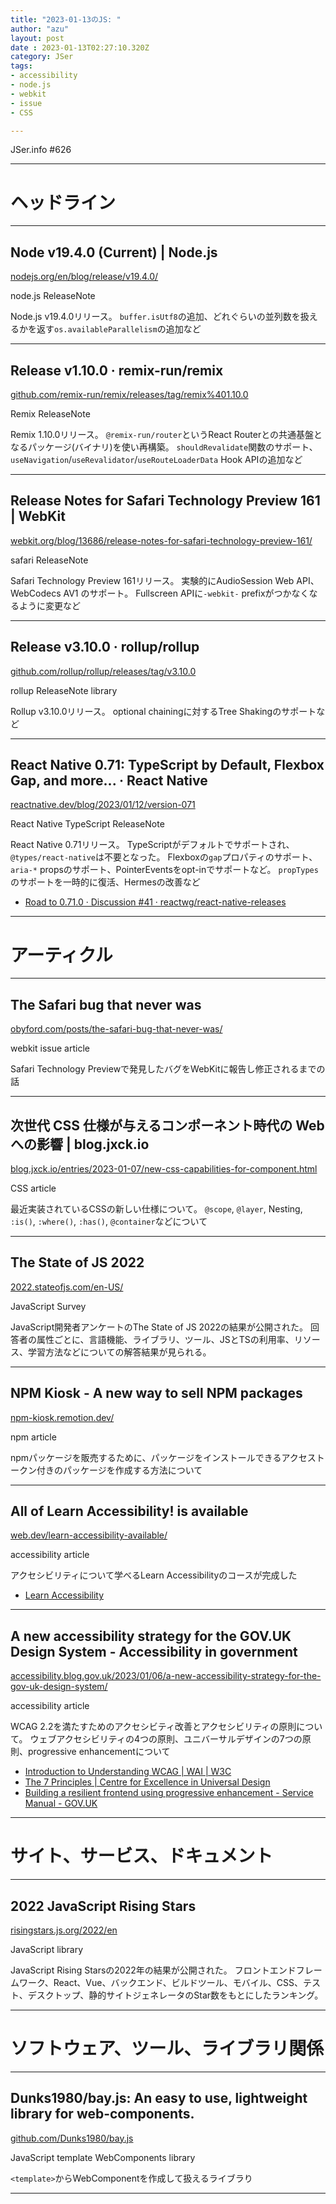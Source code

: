 ```yaml
---
title: "2023-01-13のJS: "
author: "azu"
layout: post
date : 2023-01-13T02:27:10.320Z
category: JSer
tags:
- accessibility
- node.js
- webkit
- issue
- CSS

---
```


JSer.info #626

----

<h1 class="site-genre">ヘッドライン</h1>

----

## Node v19.4.0 (Current) | Node.js
[nodejs.org/en/blog/release/v19.4.0/](https://nodejs.org/en/blog/release/v19.4.0/ "Node v19.4.0 (Current) | Node.js")
<p class="jser-tags jser-tag-icon"><span class="jser-tag">node.js</span> <span class="jser-tag">ReleaseNote</span></p>

Node.js v19.4.0リリース。
`buffer.isUtf8`の追加、どれぐらいの並列数を扱えるかを返す`os.availableParallelism`の追加など


----

## Release v1.10.0 · remix-run/remix
[github.com/remix-run/remix/releases/tag/remix%401.10.0](https://github.com/remix-run/remix/releases/tag/remix%401.10.0 "Release v1.10.0 · remix-run/remix")
<p class="jser-tags jser-tag-icon"><span class="jser-tag">Remix</span> <span class="jser-tag">ReleaseNote</span></p>

Remix 1.10.0リリース。
`@remix-run/router`というReact Routerとの共通基盤となるパッケージ(バイナリ)を使い再構築。
`shouldRevalidate`関数のサポート、`useNavigation`/`useRevalidator`/`useRouteLoaderData` Hook APIの追加など


----

## Release Notes for Safari Technology Preview 161 | WebKit
[webkit.org/blog/13686/release-notes-for-safari-technology-preview-161/](https://webkit.org/blog/13686/release-notes-for-safari-technology-preview-161/ "Release Notes for Safari Technology Preview 161 | WebKit")
<p class="jser-tags jser-tag-icon"><span class="jser-tag">safari</span> <span class="jser-tag">ReleaseNote</span></p>

Safari Technology Preview 161リリース。
実験的にAudioSession Web API、WebCodecs AV1 のサポート。
Fullscreen APIに`-webkit-` prefixがつかなくなるように変更など


----

## Release v3.10.0 · rollup/rollup
[github.com/rollup/rollup/releases/tag/v3.10.0](https://github.com/rollup/rollup/releases/tag/v3.10.0 "Release v3.10.0 · rollup/rollup")
<p class="jser-tags jser-tag-icon"><span class="jser-tag">rollup</span> <span class="jser-tag">ReleaseNote</span> <span class="jser-tag">library</span></p>

Rollup v3.10.0リリース。
optional chainingに対するTree Shakingのサポートなど


----

## React Native 0.71: TypeScript by Default, Flexbox Gap, and more... · React Native
[reactnative.dev/blog/2023/01/12/version-071](https://reactnative.dev/blog/2023/01/12/version-071 "React Native 0.71: TypeScript by Default, Flexbox Gap, and more... · React Native")
<p class="jser-tags jser-tag-icon"><span class="jser-tag">React</span> <span class="jser-tag">Native</span> <span class="jser-tag">TypeScript</span> <span class="jser-tag">ReleaseNote</span></p>

React Native 0.71リリース。
TypeScriptがデフォルトでサポートされ、`@types/react-native`は不要となった。
Flexboxの`gap`プロパティのサポート、`aria-*` propsのサポート、PointerEventsをopt-inでサポートなど。
`propTypes`のサポートを一時的に復活、Hermesの改善など

- [Road to 0.71.0 · Discussion #41 · reactwg/react-native-releases](https://github.com/reactwg/react-native-releases/discussions/41#discussioncomment-4089256 "Road to 0.71.0 · Discussion #41 · reactwg/react-native-releases")

----
<h1 class="site-genre">アーティクル</h1>

----

## The Safari bug that never was
[obyford.com/posts/the-safari-bug-that-never-was/](https://obyford.com/posts/the-safari-bug-that-never-was/ "The Safari bug that never was")
<p class="jser-tags jser-tag-icon"><span class="jser-tag">webkit</span> <span class="jser-tag">issue</span> <span class="jser-tag">article</span></p>

Safari Technology Previewで発見したバグをWebKitに報告し修正されるまでの話


----

## 次世代 CSS 仕様が与えるコンポーネント時代の Web への影響 | blog.jxck.io
[blog.jxck.io/entries/2023-01-07/new-css-capabilities-for-component.html](https://blog.jxck.io/entries/2023-01-07/new-css-capabilities-for-component.html "次世代 CSS 仕様が与えるコンポーネント時代の Web への影響 | blog.jxck.io")
<p class="jser-tags jser-tag-icon"><span class="jser-tag">CSS</span> <span class="jser-tag">article</span></p>

最近実装されているCSSの新しい仕様について。
`@scope`, `@layer`, Nesting, `:is()`, `:where()`, `:has()`, `@container`などについて


----

## The State of JS 2022
[2022.stateofjs.com/en-US/](https://2022.stateofjs.com/en-US/ "The State of JS 2022")
<p class="jser-tags jser-tag-icon"><span class="jser-tag">JavaScript</span> <span class="jser-tag">Survey</span></p>

JavaScript開発者アンケートのThe State of JS 2022の結果が公開された。
回答者の属性ごとに、言語機能、ライブラリ、ツール、JSとTSの利用率、リソース、学習方法などについての解答結果が見られる。


----

## NPM Kiosk - A new way to sell NPM packages
[npm-kiosk.remotion.dev/](https://npm-kiosk.remotion.dev/ "NPM Kiosk - A new way to sell NPM packages")
<p class="jser-tags jser-tag-icon"><span class="jser-tag">npm</span> <span class="jser-tag">article</span></p>

npmパッケージを販売するために、パッケージをインストールできるアクセストークン付きのパッケージを作成する方法について


----

## All of Learn Accessibility! is available
[web.dev/learn-accessibility-available/](https://web.dev/learn-accessibility-available/ "All of Learn Accessibility! is available")
<p class="jser-tags jser-tag-icon"><span class="jser-tag">accessibility</span> <span class="jser-tag">article</span></p>

アクセシビリティについて学べるLearn Accessibilityのコースが完成した

- [Learn Accessibility](https://web.dev/learn/accessibility/ "Learn Accessibility")

----

## A new accessibility strategy for the GOV.UK Design System - Accessibility in government
[accessibility.blog.gov.uk/2023/01/06/a-new-accessibility-strategy-for-the-gov-uk-design-system/](https://accessibility.blog.gov.uk/2023/01/06/a-new-accessibility-strategy-for-the-gov-uk-design-system/ "A new accessibility strategy for the GOV.UK Design System - Accessibility in government")
<p class="jser-tags jser-tag-icon"><span class="jser-tag">accessibility</span> <span class="jser-tag">article</span></p>

WCAG 2.2を満たすためのアクセシビティ改善とアクセシビリティの原則について。
ウェブアクセシビリティの4つの原則、ユニバーサルデザインの7つの原則、progressive enhancementについて

- [Introduction to Understanding WCAG | WAI | W3C](https://www.w3.org/WAI/WCAG21/Understanding/intro#understanding-the-four-principles-of-accessibility "Introduction to Understanding WCAG | WAI | W3C")
- [The 7 Principles | Centre for Excellence in Universal Design](https://universaldesign.ie/What-is-Universal-Design/The-7-Principles/ "The 7 Principles | Centre for Excellence in Universal Design")
- [Building a resilient frontend using progressive enhancement - Service Manual - GOV.UK](https://www.gov.uk/service-manual/technology/using-progressive-enhancement "Building a resilient frontend using progressive enhancement - Service Manual - GOV.UK")

----
<h1 class="site-genre">サイト、サービス、ドキュメント</h1>

----

## 2022 JavaScript Rising Stars
[risingstars.js.org/2022/en](https://risingstars.js.org/2022/en "2022 JavaScript Rising Stars")
<p class="jser-tags jser-tag-icon"><span class="jser-tag">JavaScript</span> <span class="jser-tag">library</span></p>

JavaScript Rising Starsの2022年の結果が公開された。
フロントエンドフレームワーク、React、Vue、バックエンド、ビルドツール、モバイル、CSS、テスト、デスクトップ、静的サイトジェネレータのStar数をもとにしたランキング。


----
<h1 class="site-genre">ソフトウェア、ツール、ライブラリ関係</h1>

----

## Dunks1980/bay.js: An easy to use, lightweight library for web-components.
[github.com/Dunks1980/bay.js](https://github.com/Dunks1980/bay.js "Dunks1980/bay.js: An easy to use, lightweight library for web-components.")
<p class="jser-tags jser-tag-icon"><span class="jser-tag">JavaScript</span> <span class="jser-tag">template</span> <span class="jser-tag">WebComponents</span> <span class="jser-tag">library</span></p>

`<template>`からWebComponentを作成して扱えるライブラり


----
